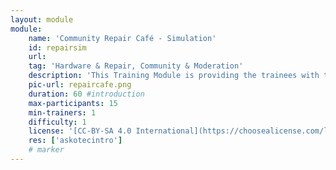```yaml
---
layout: module
module:
    name: 'Community Repair Café - Simulation'
    id: repairsim
    url: 
    tag: 'Hardware & Repair, Community & Moderation'
    description: 'This Training Module is providing the trainees with the basic understanding of what can go wrong in a Repair Café situation and how to best prepare for it'
    pic-url: repaircafe.png
    duration: 60 #introduction
    max-participants: 15
    min-trainers: 1
    difficulty: 1
    license: '[CC-BY-SA 4.0 International](https://choosealicense.com/licenses/cc-by-sa-4.0/)'
    res: ['askotecintro']
    # marker
---  
```

